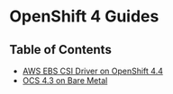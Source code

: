 # OpenShift 4 Guides

## Table of Contents

- [AWS EBS CSI Driver on OpenShift 4.4](docs/aws_ebs_csi_openshift.md)
- [OCS 4.3 on Bare Metal](docs/ocs_bare_metal.md)
